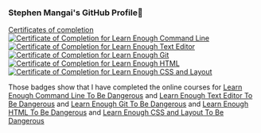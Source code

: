 ### Stephen Mangai's GitHub Profile👋

[Certificates of completion](https://www.Learnenough.com/certificates/3020d6dd)
<a href="https://www.learnenough.com/certificates/3020d6dd"><img src="https://www.learnenough.com/certificates/3020d6dd/command-line-tutorial.svg" alt="Certificate of Completion for Learn Enough Command Line"></a><a href="https://www.learnenough.com/certificates/3020d6dd"><img src="https://www.learnenough.com/certificates/3020d6dd/text-editor-tutorial.svg" alt="Certificate of Completion for Learn Enough Text Editor"></a><a href="https://www.learnenough.com/certificates/3020d6dd"><img src="https://www.learnenough.com/certificates/3020d6dd/git-tutorial.svg" alt="Certificate of Completion for Learn Enough Git"></a><a href="https://www.learnenough.com/certificates/3020d6dd"><img src="https://www.learnenough.com/certificates/3020d6dd/html-tutorial.svg" alt="Certificate of Completion for Learn Enough HTML"></a><a href="https://www.learnenough.com/certificates/3020d6dd"><img src="https://www.learnenough.com/certificates/3020d6dd/css-and-layout-tutorial.svg" alt="Certificate of Completion for Learn Enough CSS and Layout"></a>

Those badges show that I have completed the online courses for [Learn Enough Command Line To Be Dangerous](https://www.learnenough.com/command-line) and [Learn Enough Text Editor To Be Dangerous](https://www.learnenough.com/text-editor) and [Learn Enough Git To Be Dangerous](https://www.learnenough.com/git) and [Learn Enough HTML To Be Dangerous](https://www.learnenough.com/html) and [Learn Enough CSS and Layout To Be Dangerous](https://learnenough.com/css-and-layout)

<!--
**mahanan/mahanan** is a ✨ _special_ ✨ repository because its `README.md` (this file) appears on your GitHub profile.

Here are some ideas to get you started:

- 🔭 I’m currently working on [Python, Django, Angular, Deep Learning, Machine Learning]
- 🌱 I’m currently learning ...[Python, Django, Angular, Deep Learning, Machine Learning]
- 👯 I’m looking to collaborate on ...[Python, Django, Angular, Deep Learning, Machine Learning]
- 🤔 I’m looking for help with ...
- 💬 Ask me about ...[Python]
- 📫 How to reach me: ...[WhatsApp](+2348061533715), [Gmail](greenwizintern@gmail.com)
- 😄 Pronouns: ...
- ⚡ Fun fact: ...
-->
